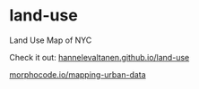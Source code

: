 # land-use
Land Use Map of NYC

Check it out: [hannelevaltanen.github.io/land-use](https://hannelevaltanen.github.io/land-use)

[morphocode.io/mapping-urban-data](https://morphocode.io/mapping-urban-data/)

